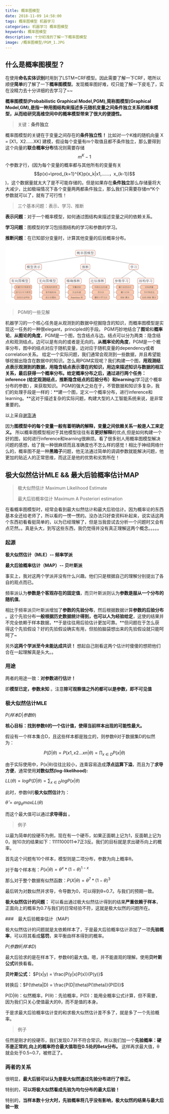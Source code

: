 ```yaml
---
title: 概率图模型
date: 2018-11-09 14:58:00
tags: 概率图模型 机器学习
categories: 机器学习 概率图模型
keywords: 概率图模型
description: 十分初浅的了解一下概率图模型
image: /概率图模型/PGM_1.JPG
---
```




## 什么是概率图模型？

在使用**命名实体识别**时用到了LSTM+CRF模型。因此需要了解一下CRF，嗯所以顺便**简单**的了解了一下**概率图模型**。发现概率图好难，哎只能了解一下皮毛了，实在没精力去十分详细的去学习了~~

**概率图模型(Probabilistic Graphical Model,PGM),简称图模型(Graphical Model,GM),是指一种用图结构来描述多元随机变量之间条件独立关系的概率模型，从而给研究高维空间中的概率模型带来了很大的便捷性。**



> 关键：**条件独立**

概率图模型的关键在于变量之间存在的**条件独立性！** 
比如对一个K维的随机向量 X = [X1，X2……XK] 建模，假设每个变量有m个取值且都不条件独立，那么要得到这个向量的**联合概率分布**情况则需要存储$$m^K-1$$ 个参数才行，(因为每个变量的概率都与其他所有的变量有关$$p(x)=\prod_{k=1}^{K}p(x_k|x1,……，x_{k-1})$$)，这个数据量就太大了是不可能存储的。但是如果存在**条件独立**那么存储量将大大减少，比如极端情况下各个变量两两都条件独立，那么我们只需要存储m*K个参数就可以了，就有了可行性！



> 三个基本问题：表示、学习、推断

**表示问题**：对于一个概率模型，如何通过图结构来描述变量之间的依赖关系。

**学习问题**：图模型的学习包括图结构的学习和参数的学习。

**推断问题**：在已知部分变量时，计算其他变量的后验概率分布。

![img](/概率图模型/PGM_2.png)



> PGM的一些见解

机器学习的一个核心任务是从观测到的数据中挖掘隐含的知识，而概率图模型是实现这一任务的一种很elegant，principled的手段。
PGM巧妙地结合了**图论**和**概率论**。**从图论的角度**，PGM是一个图，包含结点与边。结点可以分为两类：隐含结点和观测结点。边可以是有向的或者是无向的。**从概率论的角度**，PGM是一个概率分布，图中的结点对应于随机变量，边对应于随机变量的dependency或者correlation关系。
给定一个实际问题，我们通常会观测到一些数据，并且希望能够挖掘出隐含在数据中的知识。怎么用PGM实现呢？我们构建一个图，**用观测结点表示观测到的数据，用隐含结点表示潜在的知识，用边来描述知识与数据的相互关系，最后获得一个概率分布。**给定概率分布之后，通过进行两个任务：**inference** (给定观测结点，推断隐含结点的后验分布）和**learning**(学习这个概率分布的参数），来获取知识。
PGM的强大之处在于，不管数据和知识多复杂，我们的处理手段是一样的：**建一个图，定义一个概率分布，进行inference和learning。**这对于描述复杂的实际问题，构建大型的人工智能系统来说，是非常重要的。

以上采自[谢澎涛](https://www.zhihu.com/people/xpt-cmu)

因为**图模型中的每个变量一般有着明确的解释，变量之间依赖关系一般是人工来定义。** 所以概率图模型相对于其他模型往往有着**更好解释**的优点,但是如何构建一个好的图，如何进行inference和learning很麻烦。看了很多别人用概率图模型解决问题的感想，给了我一种很麻烦而且准确度也不怎么样的感觉！相比于神经网络什么的，概率图不是一种**黑箱子**问题，他无法通过简单的调调参数就能解决问题，他更加的贴近人的正常思维，而这正是他的优势和劣势所在！



## 极大似然估计MLE && 最大后验概率估计MAP

> 极大似然估计 Maximum Likelihood Estimate
>
> 最大后验概率估计 Maximum A Posteriori estimation

在看概率图模型时，经常会看到最大似然估计和最大后验估计。因为概率论的东西基本全还给老师了，所以看的一愣一愣的。没办法只好查资料补起来，说实话这两个东西初看看挺简单的，以为已经理解了，但是当我尝试去分析一个问题时又会有点茫然。。真是头大，到写这些东西，我仍觉得并没有真正理解这两个概念。。。。。



### 起源

**极大似然估计（MLE）--  频率学派**

**最大后验概率估计（MAP）-- 贝叶斯派**

事实上，我对这两个学派并没有什么兴趣。他们只是根据自己的理解分别提出了各自的观点而已。

频率派认为**参数是个客观存在的固定值**，而贝叶斯派则认为**参数是服从一个分布的随机值**。

相比于频率派贝叶斯派增加了**参数的先验分布**，然后根据数据计算**参数的后验分布** 。这个先验分布**一般根据历史数据统计得到，也可以人为经验给定**，这使的结果并不完全依赖于样本数据，**于是往往用后验估计更加可靠。**但问题在于怎么获得这个先验假设？好的先验假设确实有用，但拍拍脑袋想出来的先验假设就只能呵呵了~

另外**这两个学派至今未能达成共识！** 想起自己刚看这两个估计时傻傻的想把他们合在一起理解真是头大。。



### 用途

两者的用途一致：**对参数进行估计！**

即**模型已定，参数未知** 。注意**除可观察值之外的都可以是参数，即不可见值**



### 极大似然估计MLE

$P(样本D|参数\theta)$

**核心目标：找到参数θ的一个估计值，使得当前样本出现的可能性最大。**

假设有一个样本集合D，且这些样本都是独立的，则参数θ对于数据集D的似然为：

$$P(D|\theta) = P(x1,x2…xn|\theta) = \prod_{x\in{D}}P(x|\theta)$$

由于实际使用中，P(x|θ)往往比较小，连乘容易造成**浮点运算下溢**，而且为了**求导方便**，通常使用**对数似然(log-likelihood):**

$LL(\theta) = log P(D|\theta) = \sum_{x\in{D}} log P(x|\theta)$

此时，参数θ的**极大似然估计**为：

$\hat\theta = arg_{\theta}maxLL(\theta)$

而这个最大值可以通过**求导得出** 。



> 例子

以最为简单的投硬币为例，现在有一个硬币，如果正面朝上记为1，反面朝上记为0，抛10次的结果如下：1111100011=>7正3反。我们的目标就是求出硬币向上的概率。

首先这个问题有10个样本，模型则是二项分布，参数为向上概率θ。

对于每个样本有：$P(x|\theta) = \theta^{x}*(1-\theta)^{1-x}$

那么对于整个数据有似然函数：$P(X|\theta) = \theta^{7}*(1-\theta)^{3}$

最后转为对数似然并求导，令导数为0，可以得到θ=0.7。与我们的预期一致。

**极大似然估计的问题：** 可以看出通过极大似然估计得到的结果**严重依赖于样本**，正面向上的概率为0.7与我们的日常经验不符，这就是极大似然的问题所在。



###　最大后验概率估计（MAP）

极大似然估计的问题就是太依赖样本了，于是最大后验概率估计添加了一项**先验概率**，可以将其看成**惩罚**，来平衡由样本得到的概率。

$P(参数\theta|样本D)$

最大后验求的是在样本下，参数θ的最大值。嗯，并不能直观的理解。使用**贝叶斯公式**转换看看。

**贝叶斯公式：** $P(x|y) = \frac{P(y|x)P(x)}{P(y)}$

转换后：$P(\theta|D) = \frac{P(D|\theta)P(\theta)}{P(D)}$

P(D|θ)：似然概率，P(θ)：先验概率，P(D)：能用全概率公式计算，但不需要，因为我们只关心使值最大的θ，而不是值的本身。

于是求最大后验概率估计变的和求极大似然估计差不多了，就是多了一个先验概率。

> 例子

任然是刚才的投硬币，我们发现0.7并不符合常识。所以我们加一个**先验概率：硬币是正常的,向上的概率符合最大值取在0.5处的Beta分布。** 这样再求最大值，θ就会处于0.5~0.7，被修正了。



### 两者的关系

很明显，**最大后验可以认为是极大似然通过先验分布进行了修正。**

特别的，**可以将极大似然看成先验为均匀分布的最大后验！**

特别的，**当样本数十分大时，先验概率将几乎没有影响，极大似然的结果与最大后验一致**